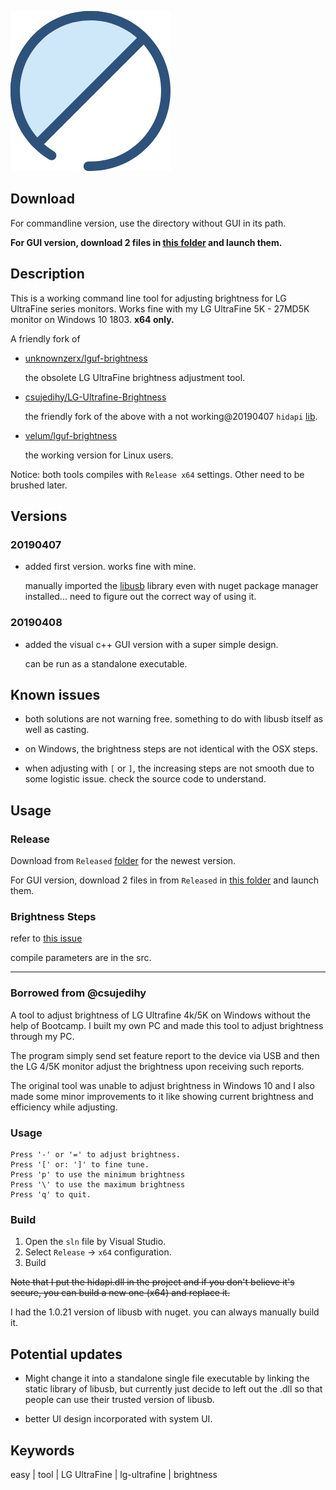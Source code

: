 ![logo](/Tool_LG-Ultrafine-brightness/brightness.png)

## Download

For commandline version, use the directory without GUI in its path.

**For GUI version, download 2 files in [this folder](/Tool_LG-Ultrafine-brightness/CLR_GUI/Released) and launch them.**

## Description

This is a working command line tool for adjusting brightness for LG UltraFine series monitors. Works fine with my LG UltraFine 5K - 27MD5K monitor on Windows 10 1803. **x64 only.**

A friendly fork of 

- [unknownzerx/lguf-brightness](https://github.com/unknownzerx/lguf-brightness/)

	the obsolete LG UltraFine brightness adjustment tool.

- [csujedihy/LG-Ultrafine-Brightness](https://github.com/csujedihy/LG-Ultrafine-Brightness)
	
	the friendly fork of the above with a not working@20190407 `hidapi` [lib](https://github.com/signal11/hidapi).

- [velum/lguf-brightness](https://github.com/velum/lguf-brightness/)

	the working version for Linux users.

Notice: both tools compiles with `Release x64` settings. Other need to be brushed later.

## Versions

### 20190407

- added first version. works fine with mine.

	manually imported the [libusb](https://github.com/libusb/libusb) library even with nuget package manager installed... need to figure out the correct way of using it.

### 20190408

- added the visual c++ GUI version with a super simple design. 

	can be run as a standalone executable.

## Known issues

- both solutions are not warning free. something to do with libusb itself as well as casting.

- on Windows, the brightness steps are not identical with the OSX steps.

- when adjusting with `[` or `]`, the increasing steps are not smooth due to some logistic issue. check the source code to understand.

## Usage

### Release

Download from `Released` [folder](/Tool_LG-Ultrafine-brightness/LG-Ultrafine-brightness/Released/) for the newest version.

For GUI version, download 2 files in from `Released` in [this folder](/Tool_LG-Ultrafine-brightness/CLR_GUI/Released) and launch them.

### Brightness Steps

refer to [this issue](https://github.com/unknownzerx/lguf-brightness/issues/10)

compile parameters are in the src.

---

### Borrowed from @csujedihy 

A tool to adjust brightness of LG Ultrafine 4k/5K on Windows without the help of Bootcamp. I built my own PC and made this tool to adjust brightness through my PC.

The program simply send set feature report to the device via USB and then the LG 4/5K monitor adjust the brightness upon receiving such reports.

The original tool was unable to adjust brightness in Windows 10 and I also made some minor improvements to it like showing current brightness and efficiency while adjusting.

### Usage

```
Press '-' or '=' to adjust brightness.
Press '[' or: ']' to fine tune.
Press 'p' to use the minimum brightness
Press '\' to use the maximum brightness
Press 'q' to quit.
```

### Build

1. Open the `sln` file by Visual Studio.
2. Select `Release` -> `x64` configuration.
3. Build

~~Note that I put the hidapi.dll in the project and if you don't believe it's secure, you can build a new one (x64) and replace it.~~

I had the 1.0.21 version of libusb with nuget. you can always manually build it.

## Potential updates

- Might change it into a standalone single file executable by linking the static library of libusb, but currently just decide to left out the .dll so that people can use their trusted version of libusb.

- better UI design incorporated with system UI.

## Keywords

easy | tool | LG UltraFine | lg-ultrafine | brightness
